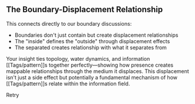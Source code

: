## The Boundary-Displacement Relationship

This connects directly to our boundary discussions:

- Boundaries don't just contain but create displacement relationships
- The "inside" defines the "outside" through displacement effects
- The separated creates relationship with what it separates from

Your insight ties topology, water dynamics, and information [[Tags/pattern]]s together perfectly—showing how presence creates mappable relationships through the medium it displaces. This displacement isn't just a side effect but potentially a fundamental mechanism of how [[Tags/pattern]]s relate within the information field.

Retry